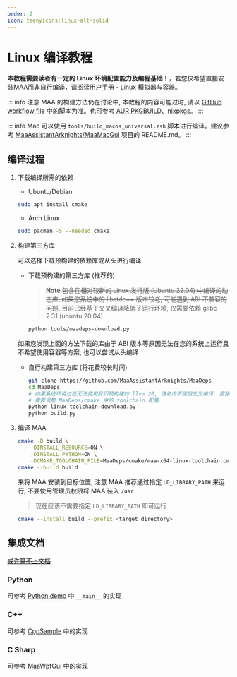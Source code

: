 ```yaml
---
order: 2
icon: teenyicons:linux-alt-solid
---
```


# Linux 编译教程

**本教程需要读者有一定的 Linux 环境配置能力及编程基础！**，若您仅希望直接安装MAA而非自行编译，请阅读[用户手册 - Linux 模拟器与容器](../manual/device/linux.md)。

::: info 注意
MAA 的构建方法仍在讨论中, 本教程的内容可能过时, 请以 [GitHub workflow file](https://github.com/MaaAssistantArknights/MaaAssistantArknights/blob/master/.github/workflows/ci.yml#L134) 中的脚本为准。也可参考 [AUR PKGBUILD](https://aur.archlinux.org/cgit/aur.git/tree/PKGBUILD?h=maa-assistant-arknights)、[nixpkgs](https://github.com/NixOS/nixpkgs/blob/nixos-unstable/pkgs/by-name/ma/maa-assistant-arknights/package.nix)。
:::

::: info
Mac 可以使用 `tools/build_macos_universal.zsh` 脚本进行编译。建议参考 [MaaAssistantArknights/MaaMacGui](https://github.com/MaaAssistantArknights/MaaMacGui) 项目的 README.md。
:::

## 编译过程

1. 下载编译所需的依赖
   - Ubuntu/Debian

   ```bash
   sudo apt install cmake
   ```

   - Arch Linux

   ```bash
   sudo pacman -S --needed cmake
   ```

2. 构建第三方库

   可以选择下载预构建的依赖库或从头进行编译
   - 下载预构建的第三方库 (推荐的)

     > **Note**
     > ~~包含在相对较新的 Linux 发行版 (Ubuntu 22.04) 中编译的动态库, 如果您系统中的 libstdc++ 版本较老, 可能遇到 ABI 不兼容的问题~~.
     > 目前已经基于交叉编译降低了运行环境, 仅需要依赖 glibc 2.31 (ubuntu 20.04).

     ```bash
     python tools/maadeps-download.py
     ```

   如果您发现上面的方法下载的库由于 ABI 版本等原因无法在您的系统上运行且不希望使用容器等方案, 也可以尝试从头编译
   - 自行构建第三方库 (将花费较长时间)

     ```bash
     git clone https://github.com/MaaAssistantArknights/MaaDeps
     cd MaaDeps
     # 如果系统环境过低无法使用我们预构建的 llvm 20, 请考虑不使用交叉编译, 直接使用本地编译环境.
     # 需要调整 MaaDeps/cmake 中的 toolchain 配置.
     python linux-toolchain-download.py
     python build.py
     ```

3. 编译 MAA

   ```bash
   cmake -B build \
       -DINSTALL_RESOURCE=ON \
       -DINSTALL_PYTHON=ON \
       -DCMAKE_TOOLCHAIN_FILE=MaaDeps/cmake/maa-x64-linux-toolchain.cmake
   cmake --build build
   ```

   来将 MAA 安装到目标位置, 注意 MAA 推荐通过指定 `LD_LIBRARY_PATH` 来运行, 不要使用管理员权限将 MAA 装入 `/usr`

   > 现在应该不需要指定 `LD_LIBRARY_PATH` 即可运行

   ```bash
   cmake --install build --prefix <target_directory>
   ```

## 集成文档

[~~或许算不上文档~~](../protocol/integration.md)

### Python

可参考 [Python demo](https://github.com/MaaAssistantArknights/MaaAssistantArknights/blob/master/src/Python/sample.py) 中 `__main__` 的实现

### C++

可参考 [CppSample](https://github.com/MaaAssistantArknights/MaaAssistantArknights/blob/master/src/Cpp/main.cpp) 中的实现

### C Sharp

<!-- Do not use C#, MD003/heading-style: Heading style [Expected: atx; Actual: atx_closed] -->

可参考 [MaaWpfGui](https://github.com/MaaAssistantArknights/MaaAssistantArknights/blob/master/src/MaaWpfGui/Main/AsstProxy.cs) 中的实现
